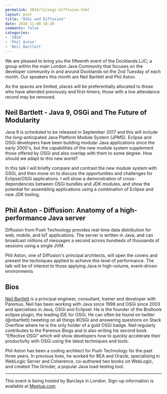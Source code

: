 ```yaml
---
permalink: 2016/11/osgi-diffusion.html
layout: post
title: "OSGi and Diffusion"
date: 2016-11-08 18:30
comments: false
categories: 
- '2016'
- 'Phil Aston' 
- 'Neil Bartlett'
---
```




We are pleased to bring you the fifteenth event of the Docklands.LJC; a group within the main London Java Community that focuses on the developer community in and around Docklands on the 2nd Tuesday of each month.
Our speakers this month are Neil Bartlett and Phil Aston. 

As the spaces are limited, places will be preferentially allocated to those who have attended previously and first-timers; those with a low attendance record may be removed. 


<h2>Neil Bartlett - Java 9, OSGi and The Future of Modularity</h2>

Java 9 is scheduled to be released in September 2017 and this will include the long-anticipated Java Platform Module System (JPMS). 
Eclipse and OSGi developers have been building modular Java applications since the early 2000's, but the capabilities of the new module system supplement those offered by OSGi and also overlap with them to some degree. How should we adapt to this new world? 

In this talk I will briefly compare and contrast the new module system with OSGi, and then move on to discuss the opportunities and challenges for Eclipse/OSGi applications. I will show a demonstration of cross-dependencies between OSGi bundles and JDK modules, and show the potential for assembling applications using a combination of Eclipse and new JDK tooling.

<h2>Phil Aston - Diffusion: Anatomy of a high-performance Java server</h2>

Diffusion from Push Technology provides real-time data distribution for web, mobile, and IoT applications. The server is written in Java, and can broadcast millions of messages a second across hundreds of thousands of sessions using a single JVM. 

Phil Aston, one of Diffusion's principal architects, will open the covers and present the techniques applied to achieve this level of performance. The talk will be of interest to those applying Java in high-volume, event-driven environments



<h2>Bios</h2>

<a href="https://twitter.com/nbartlett">Neil Bartlett</a> is a principal engineer, consultant, trainer and developer with Paremus. Neil has been working with Java since 1998 and OSGi since 2003 and specialises in Java, OSGi and Eclipsel. He is the founder of the Bndtools eclipse plugin, the leading IDE for OSGi. He can often be found on twitter (@nbartlett) tweeting on all things #OSGi and answering questions on Stack Overflow where he is the only holder of a gold OSGi badge. Neil regularly contributes to the Paremus Blogs and is also writing his second book "Effective OSGi” which will show developers how to quickly accelerate their productivity with OSGi using the latest techniques and tools.

Phil Aston has been a coding architect for Push Technology for the past three years. In previous lives, he worked for BEA and Oracle, specialising in WebLogic Server and Coherence, co-authored two books on WebLogic, and created The Grinder, a popular Java load-testing tool.

<hr/>
This event is being hosted by Barclays in London. Sign-up information is available at <a href="https://www.meetup.com/Londonjavacommunity/events/235150732/">Meetup.com</a>.



